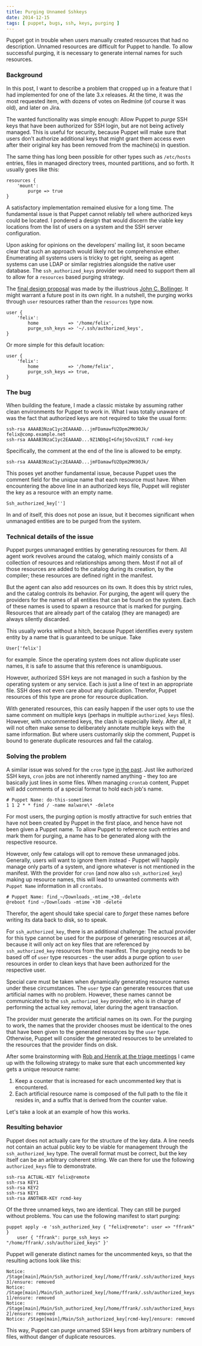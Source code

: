```yaml
---
title: Purging Unnamed Sshkeys
date: 2014-12-15
tags: [ puppet, bugs, ssh, keys, purging ]
---
```


Puppet got in trouble when users manually created resources that had no description.
Unnamed resources are difficult for Puppet to handle. To allow successful
purging, it is necessary to generate internal names for such resources.

### Background

In this post, I want to describe a problem that cropped up in a feature that I
had implemented for one of the late 3.x releases. At the time, it was *the*
most requested item, with dozens of votes on Redmine (of course it was old),
and later on Jira.

The wanted functionality was simple enough: Allow Puppet to *purge* SSH keys
that have been authorized for SSH login, but are not being actively managed.
This is useful for security, because Puppet will make sure that users don't
authorize additional keys that might grant them access even after their
original key has been removed from the machine(s) in question.

The same thing has long been possible for other types such as `/etc/hosts` entries,
files in managed directory trees, mounted partitions, and so forth. It usually
goes like this:

    resources {
        'mount':
            purge => true
    }

A satisfactory implementation remained elusive for a long time. The fundamental
issue is that Puppet cannot reliably tell where authorized keys could be located.
I pondered a design that would discern the viable key locations from the list
of users on a system and the SSH server configuration.

Upon asking for opinions on the developers' mailing list, it soon became clear
that such an approach would likely not be comprehensive either. Enumerating
all systems users is tricky to get right, seeing as agent systems can use LDAP or similar
registries alongside the native user database.
The `ssh_authorized_keys` provider would need to support them all
to allow for a `resources` based purging strategy.

The [final design proposal](https://groups.google.com/forum/#!msg/puppet-users/AgvUwA9RMLM/QWGeYMP_9xoJ)
was made by the illustrious [John C. Bollinger](https://www.linkedin.com/in/johncbollinger).
It might warrant a future post in its own right. In a nutshell, the purging
works through `user` resources rather than the `resources` type now.

    user {
        'felix':
            home           => '/home/felix',
            purge_ssh_keys => '~/.ssh/authorized_keys',
    }

Or more simple for this default location:

    user {
        'felix':
            home           => '/home/felix',
            purge_ssh_keys => true,
    }

### The bug

When building the feature, I made a classic mistake by assuming rather clean
environments for Puppet to work in. What I was totally unaware of was the fact
that authorized keys are not required to take the usual form:

    ssh-rsa AAAAB3NzaC1yc2EAAAAD...jmFDamawfU2Dpm2MK90Jk/ felix@comp.example.net
    ssh-rsa AAAAB3NzaC1yc2EAAAAD...9Z1NDbgI+Gfmj5Ovc62ULT rcmd-key

Specifically, the comment at the end of the line is allowed to be empty.

    ssh-rsa AAAAB3NzaC1yc2EAAAAD...jmFDamawfU2Dpm2MK90Jk/

This poses yet another fundamental issue, because Puppet uses the comment field
for the unique name that each resource must have. When encountering the above
line in an authorized keys file, Puppet will register the key as a resource
with an empty name.

    Ssh_authorized_key['']

In and of itself, this does not pose an issue, but it becomes significant
when unmanaged entities are to be purged from the system.

### Technical details of the issue

Puppet purges unmanaged entities by generating resources for them.
All agent work revolves around the catalog, which mainly consists
of a collection of resources and relationships among them.
Most if not all of those resources are added to the catalog during its
creation, by the compiler; these resources are defined right in the manifest.

But the agent can also add resources on its own. It does this by strict rules,
and the catalog controls its behavior. For purging, the agent will query
the providers for the names of all entities that can be found on the system.
Each of these names is used to spawn a resource that is marked for purging.
Resources that are already part of the catalog (they are managed) are always
silently discarded.

This usually works without a hitch, because Puppet identifies every system
entity by a name that is guaranteed to be unique. Take

    User['felix']

for example. Since the operating system does not allow duplicate user names, it is
safe to assume that this reference is unambiguous.

However, authorized SSH keys are not managed in such a fashion by the operating
system or any service. Each is just a line of text in an appropriate file. SSH
does not even care about any duplication. Therefor, Puppet resources of this type
are prone for resource duplication.

With generated resources, this can easily happen if the user opts to use
the same comment on multiple keys (perhaps in multiple `authorized_keys` files).
However, with uncommented keys, the clash is especially likely. After all,
it will not often make sense to deliberately annotate multiple keys with
the same information. But where users customarily skip the comment, Puppet
is bound to generate duplicate resources and fail the catalog.

### Solving the problem

A similar issue was solved for the `cron` type
[in the past](http://projects.reductivelabs.com/issues/3220).
Just like authorized SSH keys, `cron` jobs are not inherently
named anything - they too are basically just lines in some files.
When managing `crontab` content, Puppet will add comments of a special
format to hold each job's name.

    # Puppet Name: do-this-sometimes
    1 1 2 * * find / -name malware\* -delete

For most users, the purging option is mostly attractive for such
entries that have not been created by Puppet in the first place, and hence
have not been given a Puppet name. To allow Puppet to reference such entries
and mark them for purging, a name has to be generated along with the respective
resource.

However, only few catalogs will opt to remove these unmanaged jobs.
Generally, users will want to ignore them instead - Puppet will happily manage
only parts of a system, and ignore whatever is not mentioned in the manifest.
With the provider for `cron` (and now also `ssh_authorized_key`) making up
resource names, this will lead to unwanted comments with `Puppet Name` information
in all `crontabs`.

    # Puppet Name: find_~/Downloads_-mtime_+30_-delete
    @reboot find ~/Downloads -mtime +30 -delete

Therefor, the agent should take special care to *forget* these names before
writing its data back to disk, so to speak.

For `ssh_authorized_key`, there is an additional challenge: The actual provider
for this type cannot be used for the purpose of generating resources at all,
because it will only act on key files that are referenced by `ssh_authorized_key`
resources from the manifest. The purging needs to be based off of `user` type
resources - the user adds a purge option to `user` resources in order to clean
keys that have been authorized for the respective user.

Special care must be taken when dynamically generating resource names under these
circumstances. The `user` type can generate resources that use artificial
names with no problem. However, these names cannot be communicated to the
`ssh_authorized_key` provider, who is in charge of performing the actual
key removal, later during the agent transaction.

The provider must generate the artificial names on its own. For the purging
to work, the names that the provider chooses must be identical to the ones
that have been given to the generated resources by the `user` type. Otherwise,
Puppet will consider the generated resources to be unrelated to the resources
that the provider finds on disk.

After some brainstorming with
[Rob and Henrik at the triage meetings](https://github.com/puppet-community/community-triage/blob/master/core/notes/2014-10-15.md)
I came up with the following strategy to make sure that each uncommented key
gets a unique resource name:

 1. Keep a counter that is increased for each uncommented key that is encountered.
 2. Each artificial resource name is composed of the full path to the file
 it resides in, and a suffix that is derived from the counter value.

Let's take a look at an example of how this works.

### Resulting behavior

Puppet does not actually care for the structure of the key data. A line needs not
contain an actual public key to be viable for management through the
`ssh_authorized_key` type. The overall format must be correct, but the key itself
can be an arbitrary coherent string. We can there for use the following
`authorized_keys` file to demonstrate.

    ssh-rsa ACTUAL-KEY felix@remote
    ssh-rsa KEY1
    ssh-rsa KEY2
    ssh-rsa KEY1
    ssh-rsa ANOTHER-KEY rcmd-key

Of the three unnamed keys, two are identical. They can still be purged without
problems. You can use the following manifest to start purging:

    puppet apply -e 'ssh_authorized_key { "felix@remote": user => "ffrank" }
        user { "ffrank": purge_ssh_keys => "/home/ffrank/.ssh/authorized_keys" }'

Puppet will generate distinct names for the uncommented keys, so that
the resulting actions look like this:

    Notice: /Stage[main]/Main/Ssh_authorized_key[/home/ffrank/.ssh/authorized_keys:unnamed-3]/ensure: removed
    Notice: /Stage[main]/Main/Ssh_authorized_key[/home/ffrank/.ssh/authorized_keys:unnamed-1]/ensure: removed
    Notice: /Stage[main]/Main/Ssh_authorized_key[/home/ffrank/.ssh/authorized_keys:unnamed-2]/ensure: removed
    Notice: /Stage[main]/Main/Ssh_authorized_key[rcmd-key]/ensure: removed

This way, Puppet can purge unnamed SSH keys from arbitrary numbers of files,
without danger of duplicate resources.
